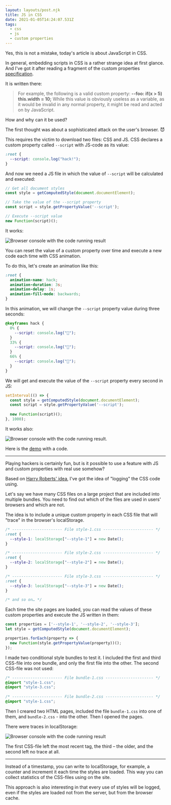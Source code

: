 ```yaml
---
layout: layouts/post.njk
title: JS in CSS
date: 2021-01-05T14:24:07.531Z
tags:
  - css
  - js
  - custom properties
---
```

Yes, this is not a mistake, today's article is about JavaScript in CSS.

In general, embedding scripts in CSS is a rather strange idea at first glance. And I've got it after reading a fragment of the custom properties [specification](https://drafts.csswg.org/css-variables/#syntax).

It is written there:

> For example, the following is a valid custom property:
**--foo: if(x &gt; 5) this.width = 10;**
While this value is obviously useless as a variable, as it would be invalid in any normal property, it might be read and acted on by JavaScript.

How and why can it be used?

The first thought was about a sophisticated attack on the user's browser. 😈

This requires the victim to download two files: CSS and JS. CSS declares a custom property called `--script` with JS-code as its value:

```css
:root {
  --script: console.log("hack!");
}
```

And now we need a JS file in which the value of `--script` will be calculated and executed:

```js
// Get all document styles
const style = getComputedStyle(document.documentElement);

// Take the value of the --script property
const script = style.getPropertyValue('--script');

// Execute --script value
new Function(script)();
```

It works:

![Browser console with the code running result](/images/1-qizkchbeg-bk4kcx84zikq.png "Browser console with the code running result")

You can reset the value of a custom property over time and execute a new code each time with CSS animation.

To do this, let's create an animation like this:

```css
:root {
  animation-name: hack;
  animation-duration: 3s;
  animation-delay: 1s;
  animation-fill-mode: backwards;
}
```

In this animation, we will change the `--script` property value during three seconds:

```css
@keyframes hack {
  0% {
    --script: console.log("🙈");
  }
  33% {
    --script: console.log("🙉");
  }
  66% {
    --script: console.log("🙊");
  }
}
```

We will get and execute the value of the `--script` property every second in JS:

```js
setInterval(() => {
  const style = getComputedStyle(document.documentElement);
  const script = style.getPropertyValue('--script');
  
  new Function(script)();
}, 1000);
```

It works also:

![Browser console with the code running result](/images/1-md2rtxmnx0xt-tvifkx45g.gif).

Here is the [demo](https://codepen.io/juwain/pen/EEgOdr) with a code. 

---

Playing hackers is certainly fun, but is it possible to use a feature with JS and custom properties with real use somehow?

Based on [Harry Roberts' idea](https://csswizardry.com/2018/01/finding-dead-css/), I've got the idea of "logging" the CSS code using.

Let's say we have many CSS files on a large project that are included into multiple bundles. You need to find out which of the files are used in users' browsers and which are not.

The idea is to include a unique custom property in each CSS file that will "trace" in the browser's localStorage.

```css
/* ---------------------- File style-1.css ---------------------- */
:root {
  --style-1: localStorage["--style-1"] = new Date();
}

/* ---------------------- File style-2.css ---------------------- */
:root {
  --style-2: localStorage["--style-2"] = new Date();
}

/* ---------------------- File style-3.css ---------------------- */
:root {
  --style-3: localStorage["--style-3"] = new Date();
}

/* and so on… */
```

Each time the site pages are loaded, you can read the values of these custom properties and execute the JS written in them:

```js
const properties = ['--style-1', '--style-2', '--style-3'];
let style = getComputedStyle(document.documentElement);

properties.forEach(property => {
  new Function(style.getPropertyValue(property))();
});
```

I made two conditional style bundles to test it. I included the first and third CSS-file into one bundle, and only the first file into the other. The second CSS-file was not used:

```css
/* ---------------------- File bundle-1.css --------------------- */
@import "style-1.css";
@import "style-3.css";
  
/* ---------------------- File bundle-2.css --------------------- */
@import "style-1.css";
```

Then I creared two HTML pages, included the file `bundle-1.css` into one of them, and `bundle-2.css` - into the other. Then I opened the pages.

There were traces in localStorage:

![Browser console with the code running result](/images/1-qw8twl9pzsea27abgzueqq.gif "Browser console with the code running result")

The first CSS-file left the most recent tag, the third – the older, and the second left no trace at all.

---

Instead of a timestamp, you can write to localStorage, for example, a counter and increment it each time the styles are loaded. This way you can collect statistics of the CSS-files using on the site.

This approach is also interesting in that every use of styles will be logged, even if the styles are loaded not from the server, but from the browser cache.




